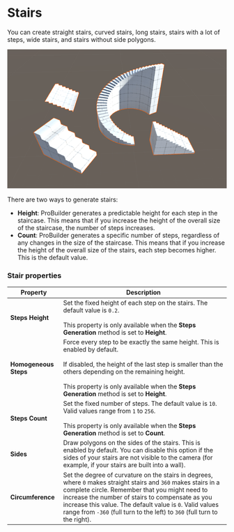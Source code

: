 # Stairs

You can create straight stairs, curved stairs, long stairs, stairs with a lot of steps, wide stairs, and stairs without side polygons.

![Stairs shapes](images/shape-tool_stair.png)

There are two ways to generate stairs:

* **Height**: ProBuilder generates a predictable height for each step in the staircase. This means that if you increase the height of the overall size of the staircase, the number of steps increases.
* **Count**: ProBuilder generates a specific number of steps, regardless of any changes in the size of the staircase. This means that if you increase the height of the overall size of the stairs, each step becomes higher. This is the default value.

### Stair properties

| Property | Description |
| --- | --- |
| **Steps Height** | Set the fixed height of each step on the stairs. The default value is `0.2`. <br /><br />This property is only available when the **Steps Generation** method is set to **Height**. |
| **Homogeneous Steps** | Force every step to be exactly the same height. This is enabled by default.<br /><br />If disabled, the height of the last step is smaller than the others depending on the remaining height.<br /><br />This property is only available when the **Steps Generation** method is set to **Height**. |
| **Steps Count** | Set the fixed number of steps. The default value is `10`. Valid values range from `1` to `256`.<br /><br />This property is only available when the **Steps Generation** method is set to **Count**. |
| **Sides** | Draw polygons on the sides of the stairs. This is enabled by default. You can disable this option if the sides of your stairs are not visible to the camera (for example, if your stairs are built into a wall). |
| **Circumference** | Set the degree of curvature on the stairs in degrees, where `0` makes straight stairs and `360` makes stairs in a complete circle. Remember that you might need to increase the number of stairs to compensate as you increase this value. The default value is `0`. Valid values range from `-360` (full turn to the left) to `360` (full turn to the right). |


